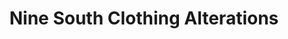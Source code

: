 ---
title: "Nine South Clothing Alterations"
url: /etobicoke/nine-south-clothing-alterations/
shop: tailor
---